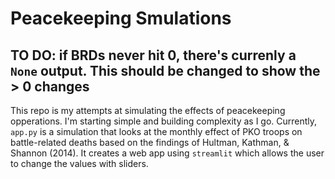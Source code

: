 # Peacekeeping Smulations

## **TO DO: if BRDs never hit 0, there's currenly a `None` output. This should be changed to show the > 0 changes**

This repo is my attempts at simulating the effects of peacekeeping opperations. I'm starting simple and building complexity as I go. Currently, `app.py` is a simulation that looks at the monthly effect of PKO troops on battle-related deaths based on the findings of Hultman, Kathman, & Shannon (2014). It creates a web app using `streamlit` which allows the user to change the values with sliders.
